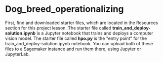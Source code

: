 # Dog_breed_operationalizing
First, find and downloaded starter files, which are located in the Resources section for this project lesson. The starter file called ****train_and_deploy-solution.ipynb**** is a Jupyter notebook that trains and deploys a computer vision model. The starter file called ****hpo.py**** is the "entry point" for the train_and_deploy-solution.ipynb notebook. You can upload both of these files to a Sagemaker instance and run them there, using Jupyter or JupyterLab.
